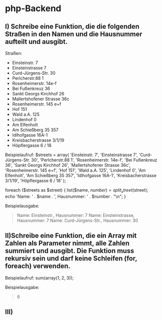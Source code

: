# php-Backend

## I) Schreibe eine Funktion, die die folgenden Straßen in den Namen und die Hausnummer aufteilt und ausgibt.
Straßen:
- Einsteinstr. 7
- Einsteinstrasse 7
- Curd-Jürgens-Str. 30
- Perlcherstr.88 1
- Rosenheimerstr. 14e-f
- Bei Fußenkreuz 36
- Sankt Georgs Kirchhof 26
- Mallertshofener Strasse 36c
- Rosenheimerstr. 145 e+f
- Hof 151
- Wald a.A. 125
- Lindenhof 0
- Am Elfenholt
- Am Schießberg 35 357
- Idlhofgasse 16A-1
- Kreisbacherstrasse 3/1/19
- Höpflergasse 6 / 18

Beispielaufruf:
$streets = array(
	'Einsteinstr. 7',
	'Einsteinstrasse 7',
	'Curd-Jürgens-Str. 30',
	'Perlcherstr.88 1',
	'Rosenheimerstr. 14e-f',
	'Bei Fußenkreuz 36',
	'Sankt Georgs Kirchhof 26',
	'Mallertshofener Strasse 36c',
	'Rosenheimerstr. 145 e+f',
	'Hof 151',
	'Wald a.A. 125',
	'Lindenhof 0',
	'Am Elfenholt',
	'Am Schießberg 35 357',
	'Idlhofgasse 16A-1',
	'Kreisbacherstrasse 3/1/19',
	'Höpflergasse 6 / 18'
);

foreach ($streets as $street) {
	list($name, $number) = split_street($street);
	echo 'Name: ' . $name . ', Hausnummer: ' . $number . "\n";
}

Beispielausgabe:
> Name: Einsteinstr., Hausnummer: 7
Name: Einsteinstrasse, Hausnummer: 7
Name: Curd-Jürgens-Str., Hausnummer: 30

## II)Schreibe eine Funktion, die ein Array mit Zahlen als Parameter nimmt, alle Zahlen summiert und ausgibt. Die Funktion muss rekursiv sein und darf keine Schleifen (for, foreach) verwenden.

Beispielaufruf:
sum(array(1, 2, 3));

Beispielausgabe:
> 6

## III)
